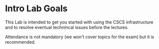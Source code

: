 # Intro Lab Goals

This Lab is intended to get you started with using the CSCS infrastructure and to resolve eventual technincal issues before the lectures. 

Attendance is not mandatory (we won't cover topics for the exam) but it is recommended.


